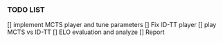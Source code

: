 ### TODO LIST
[] implement MCTS player and tune parameters
[] Fix ID-TT player
[] play MCTS vs ID-TT
[] ELO evaluation and analyze
[] Report
